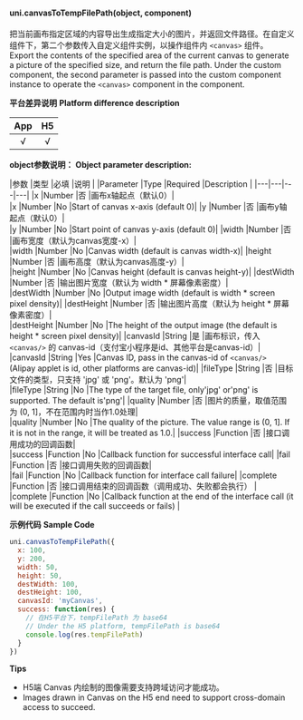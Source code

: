 #### uni.canvasToTempFilePath(object, component)

把当前画布指定区域的内容导出生成指定大小的图片，并返回文件路径。在自定义组件下，第二个参数传入自定义组件实例，以操作组件内 `<canvas>` 组件。
Export the contents of the specified area of the current canvas to generate a picture of the specified size, and return the file path. Under the custom component, the second parameter is passed into the custom component instance to operate the `<canvas>` component in the component.

**平台差异说明**
**Platform difference description**

|App|H5|
|:-:|:-:|
|√|√|

**object参数说明：**
**Object parameter description:**

|参数	|类型		|必填		|说明	|
|Parameter |Type |Required |Description |
|---|---|---|---|
|x	|Number		|否			|画布x轴起点（默认0）|					
|x |Number |No |Start of canvas x-axis (default 0)|
|y	|Number		|否			|画布y轴起点（默认0）|					
|y |Number |No |Start point of canvas y-axis (default 0)|
|width	|Number		|否			|画布宽度（默认为canvas宽度-x）|					
|width |Number |No |Canvas width (default is canvas width-x)|
|height	|Number		|否			|画布高度（默认为canvas高度-y）|					
|height |Number |No |Canvas height (default is canvas height-y)|
|destWidth	|Number		|否			|输出图片宽度（默认为 width * 屏幕像素密度）|					
|destWidth |Number |No |Output image width (default is width * screen pixel density)|
|destHeight	|Number		|否			|输出图片高度（默认为 height * 屏幕像素密度）|					
|destHeight |Number |No |The height of the output image (the default is height * screen pixel density)|
|canvasId	|String		|是			|画布标识，传入 ``<canvas/>`` 的 canvas-id（支付宝小程序是id、其他平台是canvas-id）|						
|canvasId |String |Yes |Canvas ID, pass in the canvas-id of ``<canvas/>`` (Alipay applet is id, other platforms are canvas-id)|
|fileType	|String		|否			|目标文件的类型，只支持 'jpg' 或 'png'。默认为 'png'|		
|fileType |String |No |The type of the target file, only'jpg' or'png' is supported. The default is'png'|
|quality	|Number		|否			|图片的质量，取值范围为 (0, 1]，不在范围内时当作1.0处理|		
|quality |Number |No |The quality of the picture. The value range is (0, 1]. If it is not in the range, it will be treated as 1.0.|
|success	|Function	|否			|接口调用成功的回调函数|						
|success |Function |No |Callback function for successful interface call|
|fail	|Function	|否			|接口调用失败的回调函数|						
|fail |Function |No |Callback function for interface call failure|
|complete	|Function	|否		|接口调用结束的回调函数（调用成功、失败都会执行）		|
|complete |Function |No |Callback function at the end of the interface call (it will be executed if the call succeeds or fails) |

**示例代码**
**Sample Code**

```javascript
uni.canvasToTempFilePath({
  x: 100,
  y: 200,
  width: 50,
  height: 50,
  destWidth: 100,
  destHeight: 100,
  canvasId: 'myCanvas',
  success: function(res) {
    // 在H5平台下，tempFilePath 为 base64
	// Under the H5 platform, tempFilePath is base64
    console.log(res.tempFilePath)
  } 
})
```

**Tips**

- H5端 Canvas 内绘制的图像需要支持跨域访问才能成功。
- Images drawn in Canvas on the H5 end need to support cross-domain access to succeed.
